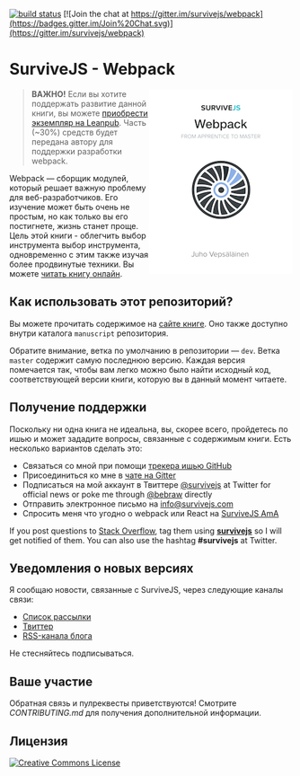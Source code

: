 [![build status](https://secure.travis-ci.org/survivejs/webpack-book.svg)](http://travis-ci.org/survivejs/webpack-book) [![Join the chat at https://gitter.im/survivejs/webpack](https://badges.gitter.im/Join%20Chat.svg)](https://gitter.im/survivejs/webpack)

# SurviveJS - Webpack

<img align="right" width="255" height="329" src="manuscript/images/title_page_small.png" />

> **ВАЖНО!** Если вы хотите поддержать развитие данной книги, вы можете [приобрести экземпляр на Leanpub](https://leanpub.com/survivejs-webpack). Часть (~30%) средств будет передана автору для поддержки разработки webpack.

Webpack — сборщик модулей, который решает важную проблему для веб-разработчиков. Его изучение может быть очень не простым, но как только вы его постигнете, жизнь станет проще. Цель этой книги - облегчить выбор инструмента выбор инструмента, одновременно с этим также изучая более продвинутые техники. Вы можете [читать книгу онлайн](http://survivejs.com/webpack/introduction/).

## Как использовать этот репозиторий?

Вы можете прочитать содержимое на [сайте книге](http://survivejs.com/webpack/introduction/). Оно также доступно внутри каталога `manuscript` репозитория.

Обратите внимание, ветка по умолчанию в репозитории — `dev`. Ветка `master` содержит самую последнюю версию. Каждая версия помечается так, чтобы вам легко можно было найти исходный код, соответствующей версии книги, которую вы в данный момент читаете. 

## Получение поддержки

Поскольку ни одна книга не идеальна, вы, скорее всего, пройдетесь по ишью и может зададите вопросы, связанные с содержимым книги. Есть несколько вариантов сделать это:

* Связаться со мной при помощи [трекера ишью GitHub](https://github.com/survivejs/webpack/issues)
* Присоединиться ко мне в [чате на Gitter](https://gitter.im/survivejs/webpack)
* Подписаться на мой аккаунт в Твиттере [@survivejs](https://twitter.com/survivejs) at Twitter for official news or poke me through [@bebraw](https://twitter.com/bebraw) directly
* Отправить электронное письмо на [info@survivejs.com](mailto:info@survivejs.com)
* Спросить меня что угодно о webpack или React на [SurviveJS AmA](https://github.com/survivejs/ama/issues)

If you post questions to [Stack Overflow](http://stackoverflow.com/search?q=survivejs), tag them using [**survivejs**](https://stackoverflow.com/questions/tagged/survivejs) so I will get notified of them. You can also use the hashtag **#survivejs** at Twitter.

## Уведомления о новых версиях

Я сообщаю новости, связанные с SurviveJS, через следующие каналы связи:

* [Список рассылки](http://eepurl.com/bth1v5)
* [Твиттер](https://twitter.com/survivejs)
* [RSS-канала блога](http://survivejs.com/atom.xml)

Не стесняйтесь подписываться.

## Ваше участие

Обратная связь и пулреквесты приветствуются! Смотрите *CONTRIBUTING.md* для получения дополнительной информации.

## Лицензия

<a rel="license" href="http://creativecommons.org/licenses/by-nc-nd/3.0/"><img alt="Creative Commons License" style="border-width:0" src="https://i.creativecommons.org/l/by-nc-nd/3.0/88x31.png" /></a>
